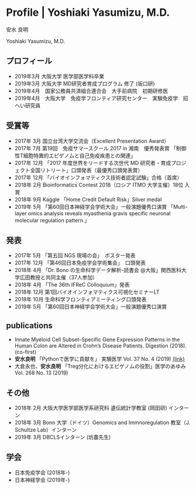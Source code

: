 # Profile | Yoshiaki Yasumizu, M.D.

安水 良明

Yoshiaki Yasumizu, M.D.

<a href="https://www.facebook.com/yoshiaki.yasumizu"><i class="svg-icon facebook"></i></a>
<a href="https://github.com/yyoshiaki"><i class="svg-icon github"></i></a>
<a href="https://www.twitter.com/yyoshiaki"><i class="svg-icon twitter"></i></a>

## プロフィール

- 2019年3月 大阪大学 医学部医学科卒業
- 2019年3月 大阪大学 MD研究者育成プログラム 修了 (坂口研)
- 2019年4月　国家公務員共済組合連合会　大手前病院　初期研修医
- 2019年4月　大阪大学　免疫学フロンティア研究センター　実験免疫学　招へい研究員

## 受賞等

- 2017年 3月 国立台湾大学交流会（Excellent Presentation Award）
- 2017年 7月 第19回　免疫サマースクール 2017 in 湘南　優秀発表賞 「制御性T細胞特異的エピゲノムと自己免疫疾患との関連」
- 2017年 12月 「2017 年度世界をリードする次世代 MD 研究者・育成プロジェクト全国リトリート」口頭発表（最優秀口頭発表賞）
- 2017年 12月 「バイオインフォマティクス技術者認定試験」合格（首席）
- 2018年 2月 Bioinformatics Contest 2018（ロシア ITMO 大学主催）18位 入賞
- 2018年 9月 Kaggle 「Home Credit Default Risk」Silver medal
- 2019年 5月 「第60回日本神経学会学術大会」一般演題優秀口演賞 「Multi-layer omics analysis reveals myasthenia gravis specific neuronal molecular regulation pattern.」

## 発表

- 2017年 5月 「第五回 NGS 現場の会」　ポスター発表
- 2017年 12月 「第46回日本免疫学会学術集会」　口頭発表
- 2018年 4月 「Dr. Bono の生命科学データ解析-読書会 @大阪」関西医科大学広田教授と共同主催（37人参加）
- 2018年 4月 「The 36th IFReC Colloquium」発表
- 2018年 12月 第1回バイオインフォマティクス可視化セミナーLT
- 2018年 10月 生命科学フロンティアミーティング口頭発表
- 2019年 5月 「第60回日本神経学会学術大会」一般演題優秀口演賞

## publications

- Innate Myeloid Cell Subset-Specific Gene Expression Patterns in the Human Colon are Altered in Crohn’s Disease Patients. Digestion (2018). (co-first)
- **安水良明** 「Pythonで医学に貢献を」 実験医学 Vol. 37 No. 4 (2019) [(link)](https://www.yodosha.co.jp/jikkenigaku/opinion/vol37n4.html)
- 大倉永也、**安水良明** 「Treg分化におけるエピゲノムの役割」医学のあゆみ Vol. 268 No. 13 (2019)

## その他

- 2018年 2月 大阪大学医学部医学系研究科 遺伝統計学教室 (岡田研) インターン
- 2018年 3月 Bonn 大学（ドイツ）Genomics and Immnoregulation 教室（J. Schultze Lab）インターン
- 2019年 3月 DBCLSインターン (坊農先生)


## 学会

- 日本免疫学会 (2018年-)
- 日本神経学会 (2019年-)
